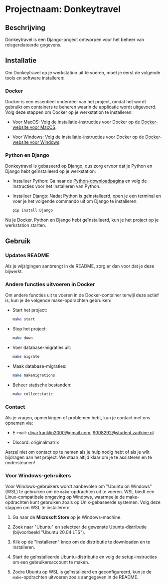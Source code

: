 # Projectnaam: Donkeytravel

## Beschrijving

Donkeytravel is een Django-project ontworpen voor het beheer van reisgerelateerde gegevens.

## Installatie

Om Donkeytravel op je werkstation uit te voeren, moet je eerst de volgende tools en software installeren:

### Docker

Docker is een essentieel onderdeel van het project, omdat het wordt gebruikt om containers te beheren waarin de applicatie wordt uitgevoerd. Volg deze stappen om Docker op je werkstation te installeren:

- Voor MacOS: Volg de installatie-instructies voor Docker op de [Docker-website voor MacOS](https://docs.docker.com/desktop/install-mac-install/).

- Voor Windows: Volg de installatie-instructies voor Docker op de [Docker-website voor Windows](https://docs.docker.com/desktop/install-windows-install/).

### Python en Django

Donkeytravel is gebaseerd op Django, dus zorg ervoor dat je Python en Django hebt geïnstalleerd op je werkstation:

- Installeer Python: Ga naar de [Python-downloadpagina](https://www.python.org/downloads/) en volg de instructies voor het installeren van Python.

- Installeer Django: Nadat Python is geïnstalleerd, open je een terminal en voer je het volgende commando uit om Django te installeren:

  ```bash
  pip install Django
  ```

Nu je Docker, Python en Django hebt geïnstalleerd, kun je het project op je werkstation starten.

## Gebruik

### Updates README

Als je wijzigingen aanbrengt in de README, zorg er dan voor dat je deze bijwerkt.

### Andere functies uitvoeren in Docker

Om andere functies uit te voeren in de Docker-container terwijl deze actief is, kun je de volgende make-opdrachten gebruiken:

- Start het project:

  ```bash
  make start
  ```

- Stop het project:

  ```bash
  make down
  ```

- Voer database-migraties uit:

  ```bash
  make migrate
  ```

- Maak database-migraties:

  ```bash
  make makemigrations
  ```

- Beheer statische bestanden:

  ```bash
  make collectstatic
  ```

### Contact

Als je vragen, opmerkingen of problemen hebt, kun je contact met ons opnemen via:

- E-mail: [diyarfranklin2000@gmail.com](mailto:diyarfranklin2000@gmail.com), [9008292@student.zadkine.nl](mailto:9008292@student.zadkine.nl)

- Discord: originalmatrix

Aarzel niet om contact op te nemen als je hulp nodig hebt of als je wilt bijdragen aan het project. We staan altijd klaar om je te assisteren en te ondersteunen! 

### Voor Windows-gebruikers

Voor Windows-gebruikers wordt aanbevolen om "Ubuntu on Windows" (WSL) te gebruiken om de `make`-opdrachten uit te voeren. WSL biedt een Linux-compatibele omgeving op Windows, waarmee je de make-opdrachten kunt gebruiken zoals op Unix-gebaseerde systemen. Volg deze stappen om WSL te installeren:

1. Ga naar de **Microsoft Store** op je Windows-machine.

2. Zoek naar "Ubuntu" en selecteer de gewenste Ubuntu-distributie (bijvoorbeeld "Ubuntu 20.04 LTS").

3. Klik op de "Installeren" knop om de distributie te downloaden en te installeren.

4. Start de geïnstalleerde Ubuntu-distributie en volg de setup-instructies om een gebruikersaccount te maken.

5. Zodra Ubuntu op WSL is geïnstalleerd en geconfigureerd, kun je de `make`-opdrachten uitvoeren zoals aangegeven in de README.
